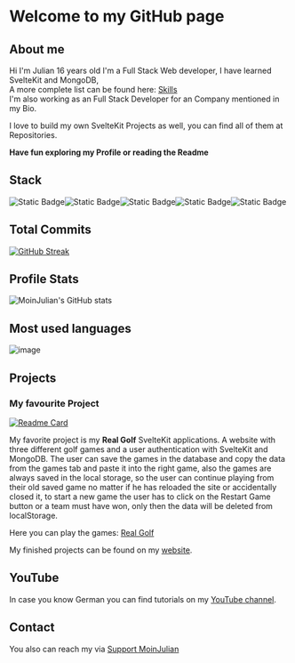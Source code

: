 # Welcome to my GitHub page

## About me

Hi I'm Julian 16 years old 
I'm a Full Stack Web developer, I have learned SvelteKit and MongoDB,   
A more complete list can be found here: [Skills](https://moinjulian.com/skills)  
I'm also working as an Full Stack Developer for an Company mentioned in my Bio.

I love to build my own SvelteKit Projects as well, you can find all of them at Repositories.

**Have fun exploring my Profile or reading the Readme**

## Stack

![Static Badge](https://img.shields.io/badge/SvelteKit-orangered?style=for-the-badge&logo=svelte&labelColor=grey)![Static Badge](https://img.shields.io/badge/Typescript-blue?style=for-the-badge&logo=typescript&labelColor=grey)![Static Badge](https://img.shields.io/badge/Sass-pink?style=for-the-badge&logo=sass&labelColor=grey)![Static Badge](https://img.shields.io/badge/MongoDB-green?style=for-the-badge&logo=mongodb&labelColor=grey)![Static Badge](https://img.shields.io/badge/GitHub-lightgrey?style=for-the-badge&logo=github&labelColor=grey)


## Total Commits

[![GitHub Streak](https://streak-stats.demolab.com?user=moinjulian&theme=dark&card_width=165&hide_current_streak=true&hide_longest_streak=true)](https://git.io/streak-stats)

## Profile Stats

![MoinJulian's GitHub stats](https://github-readme-stats.vercel.app/api?username=moinjulian&show_icons=true&theme=dark&show=prs_merged,prs_merged_percentage&include_all_commits=true&rank_icon=percentile)

## Most used languages

![image](https://github-readme-stats.vercel.app/api/top-langs/?username=moinjulian&layout=pie&langs_count=20&theme=dark)

## Projects

### My favourite Project

[![Readme Card](https://github-readme-stats.vercel.app/api/pin/?username=MoinJulian&repo=Golf&theme=dark)](https://github.com/anuraghazra/github-readme-stats)

My favorite project is my **Real Golf** SvelteKit applications. 
A website with three different golf games and a user authentication with SvelteKit 
and MongoDB. The user can save the games in the database and copy the data from the 
games tab and paste it into the right game, also the games are always saved in the local 
storage, so the user can continue playing from their old saved game no matter if he has
reloaded the site or accidentally closed it, to start a new game the user has to click 
on the Restart Game button or a team must have won, only then the data will be deleted 
from localStorage.

Here you can play the games: [Real Golf](https://realgolf.games)

My finished projects can be found on my [website](https://moinjulian.com).

## YouTube

In case you know German you can find tutorials on my [YouTube channel](https://www.youtube.com/@moinjulian).

## Contact

You also can reach my via [Support MoinJulian](support@moinjulian.com)
